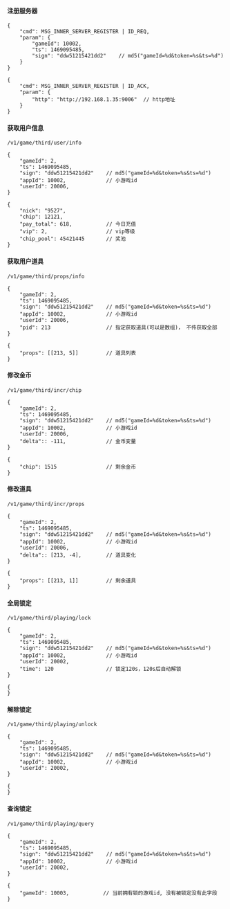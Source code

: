 #### 注册服务器

```
{
    "cmd": MSG_INNER_SERVER_REGISTER | ID_REQ,
    "param": {
        "gameId": 10002,
        "ts": 1469095485,
        "sign": "ddw51215421dd2"    // md5("gameId=%d&token=%s&ts=%d")
    }
}
```

```
{
    "cmd": MSG_INNER_SERVER_REGISTER | ID_ACK,
    "param": {
        "http": "http://192.168.1.35:9006"  // http地址
    }
}
```

#### 获取用户信息

`/v1/game/third/user/info`

```
{
    "gameId": 2,
    "ts": 1469095485,
    "sign": "ddw51215421dd2"    // md5("gameId=%d&token=%s&ts=%d")
    "appId": 10002,             // 小游戏id
    "userId": 20006,
}
```

```
{
    "nick": "9527",
    "chip": 12121,
    "pay_total": 618,           // 今日充值
    "vip": 2,                   // vip等级
    "chip_pool": 45421445       // 奖池
}
```

#### 获取用户道具

`/v1/game/third/props/info`

```
{
    "gameId": 2,
    "ts": 1469095485,
    "sign": "ddw51215421dd2"    // md5("gameId=%d&token=%s&ts=%d")
    "appId": 10002,             // 小游戏id
    "userId": 20006,
    "pid": 213                  // 指定获取道具(可以是数组)， 不传获取全部
}
```

```
{
    "props": [[213, 5]]         // 道具列表
}
```


#### 修改金币

`/v1/game/third/incr/chip`

```
{
    "gameId": 2,
    "ts": 1469095485,
    "sign": "ddw51215421dd2"    // md5("gameId=%d&token=%s&ts=%d")
    "appId": 10002,             // 小游戏id
    "userId": 20006,
    "delta":: -111,             // 金币变量 
}
```

```
{
    "chip": 1515                // 剩余金币
}
```

#### 修改道具

`/v1/game/third/incr/props`

```
{
    "gameId": 2,
    "ts": 1469095485,
    "sign": "ddw51215421dd2"    // md5("gameId=%d&token=%s&ts=%d")
    "appId": 10002,             // 小游戏id
    "userId": 20006,
    "delta":: [213, -4],        // 道具变化
}
```

```
{
    "props": [[213, 1]]         // 剩余道具
}
```

#### 全局锁定

`/v1/game/third/playing/lock`

```
{
    "gameId": 2,
    "ts": 1469095485,
    "sign": "ddw51215421dd2"    // md5("gameId=%d&token=%s&ts=%d")
    "appId": 10002,             // 小游戏id
    "userId": 20002,
    "time": 120                 // 锁定120s，120s后自动解锁
}
```

```
{
}
```

#### 解除锁定

`/v1/game/third/playing/unlock`

```
{
    "gameId": 2,
    "ts": 1469095485,
    "sign": "ddw51215421dd2"    // md5("gameId=%d&token=%s&ts=%d")
    "appId": 10002,             // 小游戏id
    "userId": 20002,
}
```

```
{
}
```

#### 查询锁定

`/v1/game/third/playing/query`

```
{
    "gameId": 2,
    "ts": 1469095485,
    "sign": "ddw51215421dd2"    // md5("gameId=%d&token=%s&ts=%d")
    "appId": 10002,             // 小游戏id
    "userId": 20002,
}
```

```
{
    "gameId": 10003,           // 当前拥有锁的游戏id, 没有被锁定没有此字段
}
```
